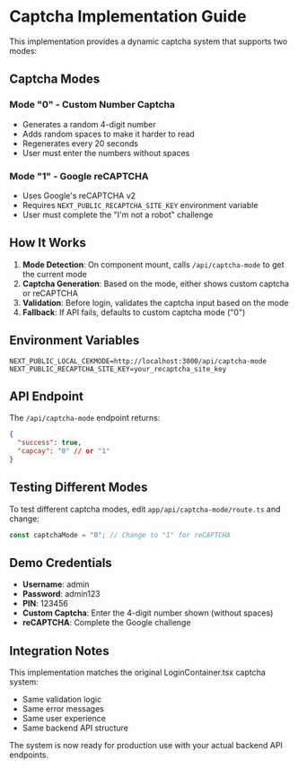 # Captcha Implementation Guide

This implementation provides a dynamic captcha system that supports two modes:

## Captcha Modes

### Mode "0" - Custom Number Captcha

- Generates a random 4-digit number
- Adds random spaces to make it harder to read
- Regenerates every 20 seconds
- User must enter the numbers without spaces

### Mode "1" - Google reCAPTCHA

- Uses Google's reCAPTCHA v2
- Requires `NEXT_PUBLIC_RECAPTCHA_SITE_KEY` environment variable
- User must complete the "I'm not a robot" challenge

## How It Works

1. **Mode Detection**: On component mount, calls `/api/captcha-mode` to get the current mode
2. **Captcha Generation**: Based on the mode, either shows custom captcha or reCAPTCHA
3. **Validation**: Before login, validates the captcha input based on the mode
4. **Fallback**: If API fails, defaults to custom captcha mode ("0")

## Environment Variables

```env
NEXT_PUBLIC_LOCAL_CEKMODE=http://localhost:3000/api/captcha-mode
NEXT_PUBLIC_RECAPTCHA_SITE_KEY=your_recaptcha_site_key
```

## API Endpoint

The `/api/captcha-mode` endpoint returns:

```json
{
  "success": true,
  "capcay": "0" // or "1"
}
```

## Testing Different Modes

To test different captcha modes, edit `app/api/captcha-mode/route.ts` and change:

```typescript
const captchaMode = "0"; // Change to "1" for reCAPTCHA
```

## Demo Credentials

- **Username**: admin
- **Password**: admin123
- **PIN**: 123456
- **Custom Captcha**: Enter the 4-digit number shown (without spaces)
- **reCAPTCHA**: Complete the Google challenge

## Integration Notes

This implementation matches the original LoginContainer.tsx captcha system:

- Same validation logic
- Same error messages
- Same user experience
- Same backend API structure

The system is now ready for production use with your actual backend API endpoints.
